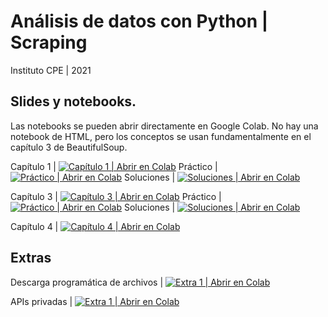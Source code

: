 Análisis de datos con Python | Scraping
===

Instituto CPE | 2021

Slides y notebooks.
-

Las notebooks se pueden abrir directamente en Google Colab. No hay una notebook de HTML, pero los conceptos se usan fundamentalmente en el capítulo 3 de BeautifulSoup.

Capítulo 1 | [![Capítulo 1 | Abrir en Colab](https://colab.research.google.com/assets/colab-badge.svg)](https://colab.research.google.com/github/rxavier/cpe_ds_scraping/blob/master/02_w/w_01_requests.ipynb)
Práctico | [![Práctico | Abrir en Colab](https://colab.research.google.com/assets/colab-badge.svg)](https://colab.research.google.com/github/rxavier/cpe_ds_scraping/blob/master/03_p/p_01_requests.ipynb)
Soluciones | [![Soluciones | Abrir en Colab](https://colab.research.google.com/assets/colab-badge.svg)](https://colab.research.google.com/github/rxavier/cpe_ds_scraping/blob/master/03_p/p_01_requests_soluciones.ipynb)

Capítulo 3 | [![Capítulo 3 | Abrir en Colab](https://colab.research.google.com/assets/colab-badge.svg)](https://colab.research.google.com/github/rxavier/cpe_ds_scraping/blob/master/02_w/w_03_BeautifulSoup.ipynb)
Práctico | [![Práctico | Abrir en Colab](https://colab.research.google.com/assets/colab-badge.svg)](https://colab.research.google.com/github/rxavier/cpe_ds_scraping/blob/master/03_p/p_03_BeautifulSoup.ipynb)
Soluciones | [![Soluciones | Abrir en Colab](https://colab.research.google.com/assets/colab-badge.svg)](https://colab.research.google.com/github/rxavier/cpe_ds_scraping/blob/master/03_p/p_03_BeautifulSoup_soluciones.ipynb)

Capítulo 4 | [![Capítulo 4 | Abrir en Colab](https://colab.research.google.com/assets/colab-badge.svg)](https://colab.research.google.com/github/rxavier/cpe_ds_scraping/blob/master/02_w/w_04_pandas.ipynb)


Extras
-

Descarga programática de archivos | [![Extra 1 | Abrir en Colab](https://colab.research.google.com/assets/colab-badge.svg)](https://colab.research.google.com/github/rxavier/cpe_ds_scraping/blob/master/02_w/Extras/w_extra_01_descarga_programática.ipynb)

APIs privadas | [![Extra 1 | Abrir en Colab](https://colab.research.google.com/assets/colab-badge.svg)](https://colab.research.google.com/github/rxavier/cpe_ds_scraping/blob/master/02_w/Extras/w_extra_02_apis_privadas.ipynb)
